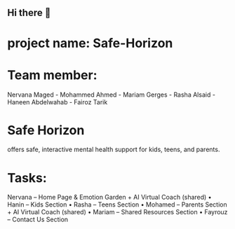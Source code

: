 ## Hi there 👋
# project name: Safe-Horizon
# Team member:  
Nervana Maged - Mohammed Ahmed - Mariam Gerges - Rasha Alsaid - Haneen Abdelwahab - Fairoz Tarik
# Safe Horizon 
offers safe, interactive mental health support for kids, teens, and parents.
# Tasks: 
Nervana – Home Page & Emotion Garden + AI Virtual Coach (shared)
	•	Hanin – Kids Section
	•	Rasha – Teens Section
	•	Mohamed – Parents Section + AI Virtual Coach (shared)
	•	Mariam – Shared Resources Section
	•	Fayrouz – Contact Us Section
